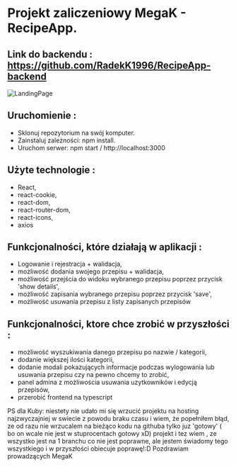 # Projekt zaliczeniowy MegaK - RecipeApp. 


## Link do backendu : https://github.com/RadekK1996/RecipeApp-backend

![LandingPage](https://imgur.com/FCrptqs)

## Uruchomienie : 
- Sklonuj repozytorium na swój komputer.
- Zainstaluj zależności: npm install.
- Uruchom serwer: npm start / http://localhost:3000

## Użyte technologie :
- React,
- react-cookie,
- react-dom,
- react-router-dom,
- react-icons,
- axios

## Funkcjonalności, które działają w aplikacji : 
- Logowanie i rejestracja + walidacja,
- możliwość dodania swojego przepisu + walidacja,
- możliwość przejścia do widoku wybranego przepisu poprzez przycisk 'show details',
- możliwość zapisania wybranego przepisu poprzez przycisk 'save',
- możliwość usuwania przepisu z listy zapisanych przepisów


## Funkcjonalności, ktore chce zrobić w przyszłości : 
- możliwość wyszukiwania danego przepisu po nazwie / kategorii,
- dodanie większej ilości kategorii,
- dodanie modali pokazujących informacje podczas wylogowania lub usuwania przepisu czy na pewno chcemy to zrobić,
- panel admina z możliwościa usuwania uzytkowników i edycją przepisów,
- przerobić frontend na typescript

PS dla Kuby: niestety nie udało mi się wrzucić projektu na hosting najzwyczajniej w swiecie z powodu braku czasu i wiem, że popełniłem błąd, ze od razu nie wrzucalem na bieżąco kodu na githuba tylko juz 'gotowy' ( bo on wcale nie jest w stuprocentach gotowy xD) projekt i tez wiem , ze wszystko jest na 1 branchu co nie jest poprawne, ale jestem świadomy tego wszystkiego i w przyszłości obiecuje poprawę!:D Pozdrawiam prowadzących MegaK 
